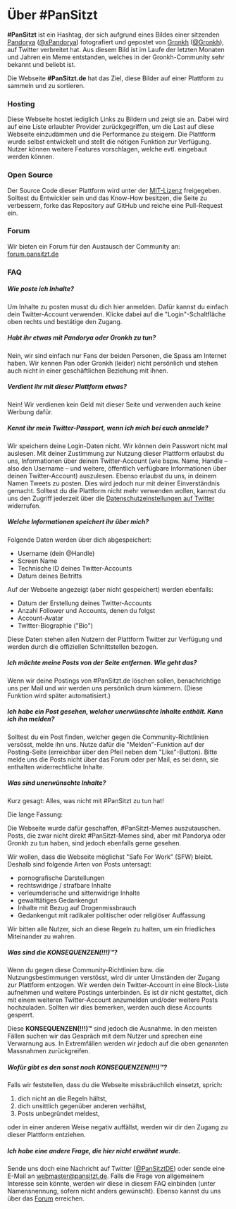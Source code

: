 # Über #PanSitzt
**#PanSitzt** ist ein Hashtag, der sich aufgrund eines Bildes einer sitzenden
[Pandorya](https://gronkh-wiki.de/wiki/Pandorya) ([@xPandorya](https://twitter.com/xPandorya))
fotografiert und gepostet von 
[Gronkh](http://de.wikipedia.org/wiki/Gronkh) ([@Gronkh](https://twitter.com/Gronkh)),
auf Twitter verbreitet hat. Aus diesem Bild ist im Laufe der letzten Monaten und Jahren ein Meme 
entstanden, welches in der Gronkh-Community sehr bekannt und beliebt ist.

Die Webseite **#PanSitzt.de** hat das Ziel, diese Bilder auf einer Plattform zu sammeln und zu sortieren.

### Hosting
Diese Webseite hostet lediglich Links zu Bildern und zeigt sie an. Dabei wird auf eine Liste erlaubter
Provider zurückgegriffen, um die Last auf diese Webseite einzudämmen und die Performance zu steigern.
Die Plattform wurde selbst entwickelt und stellt die nötigen Funktion zur Verfügung. Nutzer können 
weitere Features vorschlagen, welche evtl. eingebaut werden können.

### Open Source
Der Source Code dieser Plattform wird unter der [MIT-Lizenz](https://de.wikipedia.org/wiki/MIT-Lizenz)
freigegeben. Solltest du Entwickler sein und das Know-How besitzen, die Seite zu verbessern, forke das
Repository auf GitHub und reiche eine Pull-Request ein.

### Forum
Wir bieten ein Forum für den Austausch der Community an: [forum.pansitzt.de](http://forum.pansitzt.de)

### FAQ
##### Wie poste ich Inhalte?
Um Inhalte zu posten musst du dich hier anmelden. Dafür kannst du einfach dein Twitter-Account verwenden.
Klicke dabei auf die "Login"-Schaltfläche oben rechts und bestätige den Zugang.

##### Habt ihr etwas mit Pandorya oder Gronkh zu tun?
Nein, wir sind einfach nur Fans der beiden Personen, die Spass am Internet haben. Wir kennen Pan oder 
Gronkh (leider) nicht persönlich und stehen auch nicht in einer geschäftlichen Beziehung mit ihnen.

##### Verdient ihr mit dieser Plattform etwas?
Nein! Wir verdienen kein Geld mit dieser Seite und verwenden auch keine Werbung dafür.

##### Kennt ihr mein Twitter-Passport, wenn ich mich bei euch anmelde?
Wir speichern deine Login-Daten nicht. Wir können dein Passwort nicht mal auslesen. Mit deiner Zustimmung
zur Nutzung dieser Plattform erlaubst du uns, Informationen über deinen Twitter-Account (wie bspw. Name,
Handle &ndash; also den Username &ndash; und weitere, öffentlich verfügbare Informationen über deinen
Twitter-Account) auszulesen. Ebenso erlaubst du uns, in deinem Namen Tweets zu posten. Dies wird jedoch
nur mit deiner Einverständnis gemacht. Solltest du die Plattform nicht mehr verwenden wollen, kannst du
uns den Zugriff jederzeit über die 
[Datenschutzeinstellungen auf Twitter](https://twitter.com/settings/applications)
widerrufen.

##### Welche Informationen speichert ihr über mich?
Folgende Daten werden über dich abgespeichert:
* Username (dein @Handle)
* Screen Name
* Technische ID deines Twitter-Accounts
* Datum deines Beitritts

Auf der Webseite angezeigt (aber nicht gespeichert) werden ebenfalls:
* Datum der Erstellung deines Twitter-Accounts
* Anzahl Follower und Accounts, denen du folgst
* Account-Avatar
* Twitter-Biographie ("Bio")

Diese Daten stehen allen Nutzern der Plattform Twitter zur Verfügung und werden durch die offiziellen
Schnittstellen bezogen.

##### Ich möchte meine Posts von der Seite entfernen. Wie geht das?
Wenn wir deine Postings von #PanSitzt.de löschen sollen, benachrichtige uns per Mail und wir werden uns
persönlich drum kümmern. (Diese Funktion wird später automatisiert.)

##### Ich habe ein Post gesehen, welcher unerwünschte Inhalte enthält. Kann ich ihn melden?
Solltest du ein Post finden, welcher gegen die Community-Richtlinien versösst, melde ihn uns. Nutze dafür
die "Melden"-Funktion auf der Posting-Seite (erreichbar über den Pfeil neben dem "Like"-Button). Bitte
melde uns die Posts nicht über das Forum oder per Mail, es sei denn, sie enthalten widerrechtliche Inhalte.

##### Was sind unerwünschte Inhalte?
Kurz gesagt: Alles, was nicht mit #PanSitzt zu tun hat!

Die lange Fassung:

Die Webseite wurde dafür geschaffen, #PanSitzt-Memes auszutauschen. Posts, die zwar nicht 
direkt #PanSitzt-Memes sind, aber mit Pandorya oder Gronkh zu tun haben, sind jedoch ebenfalls gerne
gesehen.

Wir wollen, dass die Webseite möglichst "Safe For Work" (SFW) bleibt. Deshalb sind folgende Arten von
Posts untersagt:

* pornografische Darstellungen
* rechtswidrige / strafbare Inhalte
* verleumderische und sittenwidrige Inhalte
* gewalttätiges Gedankengut
* Inhalte mit Bezug auf Drogenmissbrauch
* Gedankengut mit radikaler politischer oder religiöser Auffassung

Wir bitten alle Nutzer, sich an diese Regeln zu halten, um ein friedliches Miteinander zu wahren.

##### Was sind die **KONSEQUENZEN(!!!)&trade;**?
Wenn du gegen diese Community-Richtlinien bzw. die Nutzungsbestimmungen verstösst, wird dir unter Umständen
der Zugang zur Plattform entzogen. Wir werden dein Twitter-Account in eine Block-Liste aufnehmen und
weitere Postings unterbinden. Es ist dir nicht gestattet, dich mit einem weiteren Twitter-Account 
anzumelden und/oder weitere Posts hochzuladen.
Sollten wir dies bemerken, werden auch diese Accounts gesperrt.

Diese **KONSEQUENZEN(!!!)&trade;** sind jedoch die Ausnahme. In den meisten Fällen suchen wir das Gespräch mit
dem Nutzer und sprechen eine Verwarnung aus. In Extremfällen werden wir jedoch auf die oben genannten
Massnahmen zurückgreifen.

##### Wofür gibt es den sonst noch **KONSEQUENZEN(!!!)&trade;**?
Falls wir feststellen, dass du die Webseite missbräuchlich einsetzt, sprich:

1. dich nicht an die Regeln hältst,
1. dich unsittlich gegenüber anderen verhältst,
1. Posts unbegründet meldest,

oder in einer anderen Weise negativ auffällst, werden wir dir den Zugang zu dieser Plattform entziehen.

##### Ich habe eine andere Frage, die hier nicht erwähnt wurde.
Sende uns doch eine Nachricht auf Twitter ([@PanSitztDE](http://twitter.com/pansitztde)) oder sende
eine E-Mail an [webmaster@pansitzt.de](mailto:webmaster@pansitzt.de). Falls die Frage von allgemeinem
Interesse sein könnte, werden wir diese in diesem FAQ einbinden (unter Namensnennung, sofern nicht 
anders gewünscht). Ebenso kannst du uns über das [Forum](http://forum.pansitzt.de) erreichen.

